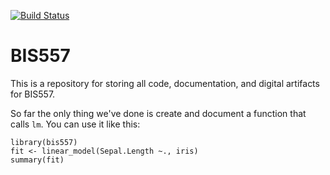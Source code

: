 [![Build Status](https://travis-ci.org/shi-yu-wang/bis557.svg?branch=master)](https://travis-ci.org/shi-yu-wang/bis557)

BIS557
===

This is a repository for storing all code, documentation, and digital 
artifacts for BIS557.

So far the only thing we've done is create and document a function that
calls `lm`. You can use it like this:

```{R}
library(bis557)
fit <- linear_model(Sepal.Length ~., iris)
summary(fit)
```
